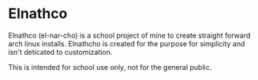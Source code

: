 # Elnathco
Elnathco (el-nar-cho) is a school project of mine to create straight forward arch linux installs. Elnathcho is created for the purpose for simplicity and isn't deticated to customization.

This is intended for school use only, not for the general public.


